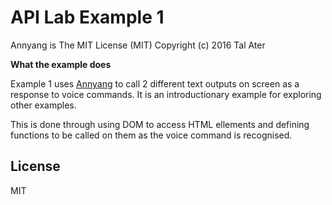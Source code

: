 
# API Lab Example 1

Annyang is The MIT License (MIT)
Copyright (c) 2016 Tal Ater

**What the example does**

Example 1 uses [Annyang] to call 2 different text outputs on screen as a response to voice commands. It is an introductionary example for exploring other examples. 
  
This is done through using DOM to access HTML ellements and defining functions to be called on them as the voice command is recognised.


License
----

MIT

   [Annyang]: <https://www.talater.com/annyang/m>
